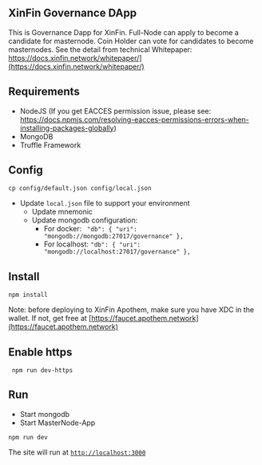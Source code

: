 ## XinFin Governance DApp

This is Governance Dapp for XinFin. Full-Node can apply to become a candidate for masternode. Coin Holder can vote for candidates to become masternodes. See the detail from technical Whitepaper: https://docs.xinfin.network/whitepaper/](https://docs.xinfin.network/whitepaper/)

## Requirements
- NodeJS (If you get EACCES permission issue, please see: https://docs.npmjs.com/resolving-eacces-permissions-errors-when-installing-packages-globally)
- MongoDB
- Truffle Framework

## Config
```
cp config/default.json config/local.json
```
- Update `local.json` file to support your environment
  - Update mnemonic
  - Update mongodb configuration:
      - For docker:
      `  "db": {
      "uri": "mongodb://mongodb:27017/governance"
      },
    `
      - For localhost: 
      `
      "db": {
      "uri": "mongodb://localhost:27017/governance"
    },
    `

## Install
```
npm install

```
Note: before deploying to XinFin Apothem, make sure you have XDC in the wallet. If not, get free at [https://faucet.apothem.network](https://faucet.apothem.network)

## Enable https
``` npm run dev-https```
## Run
- Start mongodb
- Start MasterNode-App
```
npm run dev
```
The site will run at [`http://localhost:3000`](http://localhost:3000)

